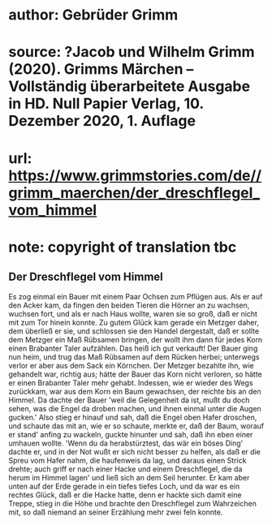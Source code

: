 # author: Gebrüder Grimm
# source: ?Jacob und Wilhelm Grimm (2020). Grimms Märchen – Vollständig überarbeitete Ausgabe in HD. Null Papier Verlag, 10. Dezember 2020, 1. Auflage
# url: https://www.grimmstories.com/de//grimm_maerchen/der_dreschflegel_vom_himmel
# note: copyright of translation tbc

## Der Dreschflegel vom Himmel 

Es zog einmal ein Bauer mit einem Paar Ochsen zum Pflügen aus. Als er
auf den Acker kam, da fingen den beiden Tieren die Hörner an zu wachsen,
wuchsen fort, und als er nach Haus wollte, waren sie so groß, daß er
nicht mit zum Tor hinein konnte. Zu gutem Glück kam gerade ein Metzger
daher, dem überließ er sie, und schlossen sie den Handel dergestalt, daß
er sollte dem Metzger ein Maß Rübsamen bringen, der wollt ihm dann für
jedes Korn einen Brabanter Taler aufzählen. Das heiß ich gut verkauft!
Der Bauer ging nun heim, und trug das Maß Rübsamen auf dem Rücken
herbei; unterwegs verlor er aber aus dem Sack ein Körnchen. Der Metzger
bezahlte ihn, wie gehandelt war, richtig aus; hätte der Bauer das Korn
nicht verloren, so hätte er einen Brabanter Taler mehr gehabt. Indessen,
wie er wieder des Wegs zurückkam, war aus dem Korn ein Baum gewachsen,
der reichte bis an den Himmel. Da dachte der Bauer 'weil die
Gelegenheit da ist, mußt du doch sehen, was die Engel da droben machen,
und ihnen einmal unter die Augen gucken.' Also stieg er hinauf und sah,
daß die Engel oben Hafer droschen, und schaute das mit an, wie er so
schaute, merkte er, daß der Baum, worauf er stand' anfing zu wackeln,
guckte hinunter und sah, daß ihn eben einer umhauen wollte. 'Wenn du da
herabstürztest, das wär ein böses Ding' dachte er, und in der Not wußt
er sich nicht besser zu helfen, als daß er die Spreu vom Hafer nahm, die
haufenweis da lag, und daraus einen Strick drehte; auch griff er nach
einer Hacke und einem Dreschflegel, die da herum im Himmel lagen' und
ließ sich an dem Seil herunter. Er kam aber unten auf der Erde gerade in
ein tiefes tiefes Loch, und da war es ein rechtes Glück, daß er die
Hacke hatte, denn er hackte sich damit eine Treppe, stieg in die Höhe
und brachte den Dreschflegel zum Wahrzeichen mit, so daß niemand an
seiner Erzählung mehr zwei feln konnte.
